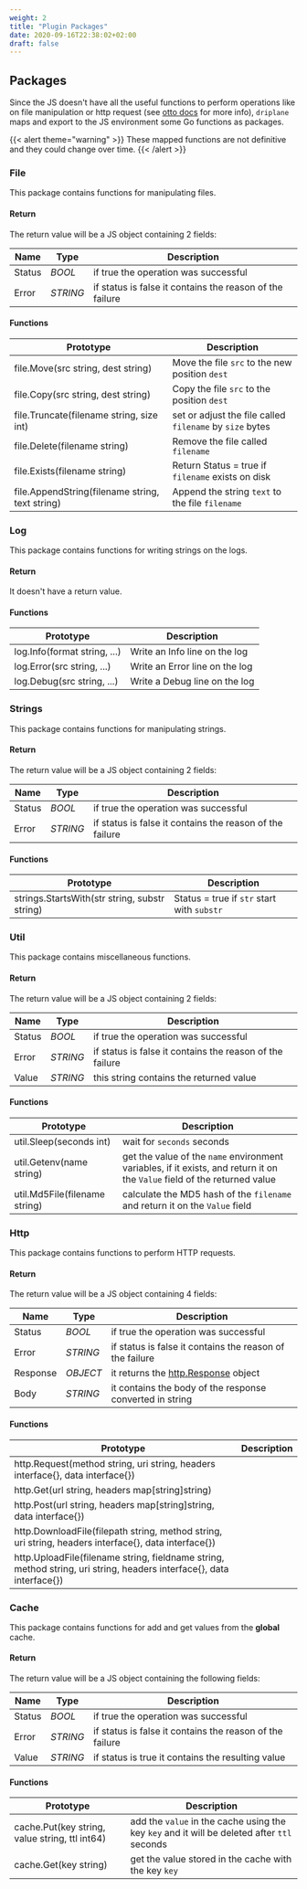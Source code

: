```yaml
---
weight: 2
title: "Plugin Packages"
date: 2020-09-16T22:38:02+02:00
draft: false
---
```


## Packages

Since the JS doesn't have all the useful functions to perform operations like on file manipulation or http request (see [otto docs](https://godoc.org/github.com/robertkrimen/otto) for more info), `driplane` maps and export to the JS environment some Go functions as packages.


{{< alert theme="warning" >}}
These mapped functions are not definitive and they could change over time.
{{< /alert >}} 

### File

This package contains functions for manipulating files.

#### Return

The return value will be a JS object containing 2 fields:

| Name | Type | Description |
| --- | --- | --- |
| Status | _BOOL_ | if true the operation was successful |
| Error | _STRING_ | if status is false it contains the reason of the failure |

#### Functions

| Prototype | Description |
| --- | --- |
| file.Move(src string, dest string) | Move the file `src` to the new position `dest` |
| file.Copy(src string, dest string) | Copy the file `src` to the position `dest` |
| file.Truncate(filename string, size int) | set or adjust the file called `filename` by `size` bytes |
| file.Delete(filename string) | Remove the file called `filename` |
| file.Exists(filename string) | Return Status = true if `filename` exists on disk |
| file.AppendString(filename string, text string) | Append the string `text` to the file `filename` |

### Log

This package contains functions for writing strings on the logs.

#### Return

It doesn't have a return value.

#### Functions

| Prototype | Description |
| --- | --- |
| log.Info(format string, ...) | Write an Info line on the log |
| log.Error(src string, ...) | Write an Error line on the log |
| log.Debug(src string, ...) | Write a Debug line on the log |

### Strings

This package contains functions for manipulating strings.

#### Return

The return value will be a JS object containing 2 fields:

| Name | Type | Description |
| --- | --- | --- |
| Status | _BOOL_ | if true the operation was successful |
| Error | _STRING_ | if status is false it contains the reason of the failure |

#### Functions

| Prototype | Description |
| --- | --- |
| strings.StartsWith(str string, substr string) | Status = true if `str` start with `substr` |

### Util

This package contains miscellaneous functions.

#### Return

The return value will be a JS object containing 2 fields:

| Name | Type | Description |
| --- | --- | --- |
| Status | _BOOL_ | if true the operation was successful |
| Error | _STRING_ | if status is false it contains the reason of the failure |
| Value | _STRING_ | this string contains the returned value |

#### Functions

| Prototype | Description |
| --- | --- |
| util.Sleep(seconds int) | wait for `seconds` seconds |
| util.Getenv(name string) | get the value of the `name` environment variables, if it exists, and return it on the `Value` field of the returned value |
| util.Md5File(filename string) | calculate the MD5 hash of the `filename` and return it on the `Value` field |

### Http

This package contains functions to perform HTTP requests.

#### Return

The return value will be a JS object containing 4 fields:

| Name | Type | Description |
| --- | --- | --- |
| Status | _BOOL_ | if true the operation was successful |
| Error | _STRING_ | if status is false it contains the reason of the failure |
| Response | _OBJECT_ | it returns the [http.Response](https://golang.org/pkg/net/http/#Response) object |
| Body | _STRING_ | it contains the body of the response converted in string |

#### Functions

| Prototype | Description |
| --- | --- |
| http.Request(method string, uri string, headers interface{}, data interface{}) |  |
| http.Get(url string, headers map[string]string) |  |
| http.Post(url string, headers map[string]string, data interface{}) |  |
| http.DownloadFile(filepath string, method string, uri string, headers interface{}, data interface{}) |  |
| http.UploadFile(filename string, fieldname string, method string, uri string, headers interface{}, data interface{}) |  |

### Cache

This package contains functions for add and get values from the **global** cache.

#### Return

The return value will be a JS object containing the following fields:

| Name | Type | Description |
| --- | --- | --- |
| Status | _BOOL_ | if true the operation was successful |
| Error | _STRING_ | if status is false it contains the reason of the failure |
| Value | _STRING_ | if status is true it contains the resulting value |

#### Functions

| Prototype | Description |
| --- | --- |
| cache.Put(key string, value string, ttl int64) | add the `value` in the cache using the key `key` and it will be deleted after `ttl` seconds |
| cache.Get(key string) | get the value stored in the cache with the key `key` |
